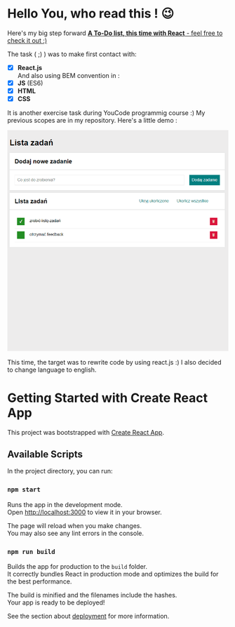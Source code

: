 # Hello You, who read this ! 😉

Here's my big step forward [**A To-Do list, this time with React** - feel free to check it out :)](https://woytekmig.github.io/to-do-list-with-react/)

The task ( ;) ) was to make first contact with:  
- [x] **React.js**   
And also using BEM convention in :
- [x] **JS** (ES6)  
- [x] **HTML** 
- [x] **CSS**  

It is another exercise task during YouCode programmig course :) My previous scopes are in my repository. Here's a little demo : 

![show](public/taskListShow2.gif)

This time, the target was to rewrite code by using react.js :) I also decided to change language to english. 



# Getting Started with Create React App

This project was bootstrapped with [Create React App](https://github.com/facebook/create-react-app).

## Available Scripts

In the project directory, you can run:

### `npm start`

Runs the app in the development mode.\
Open [http://localhost:3000](http://localhost:3000) to view it in your browser.

The page will reload when you make changes.\
You may also see any lint errors in the console.

### `npm run build`

Builds the app for production to the `build` folder.\
It correctly bundles React in production mode and optimizes the build for the best performance.

The build is minified and the filenames include the hashes.\
Your app is ready to be deployed!

See the section about [deployment](https://facebook.github.io/create-react-app/docs/deployment) for more information.

